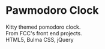 # Pawmodoro Clock
Kitty themed pomodoro clock.   
From FCC's front end projects.  
HTML5, Bulma CSS, jQuery
